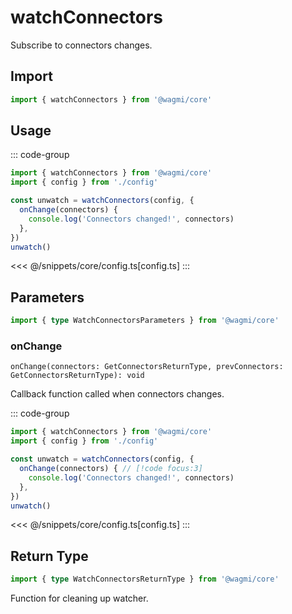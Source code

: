 # watchConnectors

Subscribe to connectors changes.

## Import

```ts
import { watchConnectors } from '@wagmi/core'
```

## Usage

::: code-group
```ts [index.ts]
import { watchConnectors } from '@wagmi/core'
import { config } from './config'

const unwatch = watchConnectors(config, {
  onChange(connectors) {
    console.log('Connectors changed!', connectors)
  },
})
unwatch()
```
<<< @/snippets/core/config.ts[config.ts]
:::

## Parameters

```ts
import { type WatchConnectorsParameters } from '@wagmi/core'
```

### onChange

`onChange(connectors: GetConnectorsReturnType, prevConnectors: GetConnectorsReturnType): void`

Callback function called when connectors changes.

::: code-group
```ts [index.ts]
import { watchConnectors } from '@wagmi/core'
import { config } from './config'

const unwatch = watchConnectors(config, {
  onChange(connectors) { // [!code focus:3]
    console.log('Connectors changed!', connectors)
  },
})
unwatch()
```
<<< @/snippets/core/config.ts[config.ts]
:::

## Return Type

```ts
import { type WatchConnectorsReturnType } from '@wagmi/core'
```

Function for cleaning up watcher.